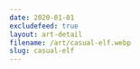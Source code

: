 ```yaml
---
date: 2020-01-01
excludefeed: true
layout: art-detail
filename: /art/casual-elf.webp
slug: casual-elf
---
```

